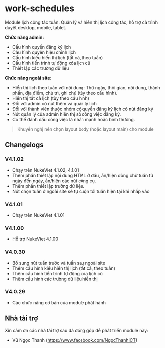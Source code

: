 # work-schedules
Module lịch công tác tuần. Quản lý và hiển thị lịch công tác, hỗ trợ cả trình duyệt desktop, mobile, tablet.

**Chức năng admin:**

- Cấu hình quyền đăng ký lịch
- Cấu hình quyền hiệu chỉnh lịch
- Cấu hình kiểu hiển thị lịch (tất cả, theo tuần)
- Cấu hình tiến trình tự động xóa lịch cũ
- Thiết lập các trường dữ liệu

**Chức năng ngoài site:**

- Hiển thị lịch theo tuần với nội dung: Thứ ngày, thời gian, nội dung, thành phần, địa điểm, chủ trì, ghi chú (tùy theo cấu hình).
- Hiển thị tất cả lịch (tùy theo cấu hình)
- Đối với admin có nút thêm và quản lý lịch
- Đối với thành viên thuộc nhóm có quyền đăng ký lịch có nút đăng ký
- Nút quản lý của admin hiển thị số công việc đăng ký.
- Có thể đánh dấu công việc là nhấn mạnh hoặc bình thường.

> Khuyến nghị nên chọn layout body (hoặc layout main) cho module

## Changelogs

### V4.1.02

- Chạy trên NukeViet 4.1.02, 4.1.01
- Thêm phần thiết lập nội dung HTML ở đầu, ẩn/hiện dòng chữ tuần từ ngày đến ngày, ẩn/hiện các nút công cụ.
- Thêm phần thiết lập trường dữ liệu.
- Nút chọn tuần ở ngoài site sẽ tự cuộn tới tuần hiện tại khi nhấp vào

### V4.1.01

- Chạy trên NukeViet 4.1.01

### V4.1.00

- Hỗ trợ NukeViet 4.1.00

### V4.0.30

- Bổ sung nút tuần trước và tuần sau ngoài site
- Thêm cấu hình kiểu hiển thị lịch (tất cả, theo tuần)
- Thêm cấu hình tiến trình tự động xóa lịch cũ
- Thêm cấu hình các trường dữ liệu hiển thị

### V4.0.29

- Các chức năng cơ bản của module phát hành

## Nhà tài trợ

Xin cảm ơn các nhà tài trợ sau đã đóng góp để phát triển module này:

- Vũ Ngọc Thanh (https://www.facebook.com/NgocThanhICT)
